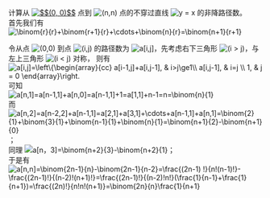 计算从 <a href="https://www.codecogs.com/eqnedit.php?latex=$$(0,&space;0)$$" target="_blank"><img src="https://latex.codecogs.com/gif.latex?$$(0,&space;0)$$" title="$$(0, 0)$$" /></a> 
点到 <img src="https://latex.codecogs.com/gif.latex?(n,n)" title="(n,n)" /> 点的不穿过直线 <img src="https://latex.codecogs.com/gif.latex?y&space;=&space;x" title="y = x" /> 的非降路径数。<br>
首先我们有 <br>
	<img src="https://latex.codecogs.com/gif.latex?\binom{r}{r}&plus;\binom{r&plus;1}{r}&plus;\cdots&plus;\binom{n}{r}=\binom{n&plus;1}{r&plus;1}" title="\binom{r}{r}+\binom{r+1}{r}+\cdots+\binom{n}{r}=\binom{n+1}{r+1}" /><br>

令从点 <img src="https://latex.codecogs.com/gif.latex?(0,0)" title="(0,0)" /> 到点 <img src="https://latex.codecogs.com/gif.latex?(i,j)" title="(i,j)" />  的路径数为 <img src="https://latex.codecogs.com/gif.latex?a[i,j]" title="a[i,j]" />，先考虑右下三角形 <img src="https://latex.codecogs.com/gif.latex?(i&space;>&space;j)" title="(i > j)" />，与左上三角形 <img src="https://latex.codecogs.com/gif.latex?(i&space;<&space;j)" title="(i < j)" /> 对称， 则有 <img src="https://latex.codecogs.com/gif.latex?a[i,j]=\left\{\begin{array}{cc}&space;a[i-1,j]&plus;a[i,j-1],&space;&&space;i>j\ge1\\&space;a[i,j-1],&space;&&space;i=j&space;\\&space;1,&space;&&space;j&space;=&space;0&space;\end{array}\right." title="a[i,j]=\left\{\begin{array}{cc} a[i-1,j]+a[i,j-1], & i>j\ge1\\ a[i,j-1], & i=j \\ 1, & j = 0 \end{array}\right." /><br>
	可知 <br><img src="https://latex.codecogs.com/gif.latex?a[n,1]=a[n-1,1]&plus;a[n,0]=a[n-1,1]&plus;1=a[1,1]&plus;n-1=n=\binom{n}{1}" title="a[n,1]=a[n-1,1]+a[n,0]=a[n-1,1]+1=a[1,1]+n-1=n=\binom{n}{1}" /><br>而 <br><img src="https://latex.codecogs.com/gif.latex?a[n,2]=a[n-2,2]&plus;a[n-1,1]=a[2,1]&plus;a[3,1]&plus;\cdots&plus;a[n-1,1]&plus;a[n,1]=\binom{2}{1}&plus;\binom{3}{1}&plus;\binom{n-1}{1}&plus;\binom{n}{1}=\binom{n&plus;1}{2}-\binom{n&plus;1}{0}" title="a[n,2]=a[n-2,2]+a[n-1,1]=a[2,1]+a[3,1]+\cdots+a[n-1,1]+a[n,1]=\binom{2}{1}+\binom{3}{1}+\binom{n-1}{1}+\binom{n}{1}=\binom{n+1}{2}-\binom{n+1}{0}" />；<br>
	同理 <img src="https://latex.codecogs.com/gif.latex?a[n，3]=\binom{n&plus;2}{3}-\binom{n&plus;2}{1}" title="a[n，3]=\binom{n+2}{3}-\binom{n+2}{1}" />；<br>
	于是有 <img src="https://latex.codecogs.com/gif.latex?a[n,n]=\binom{2n-1}{n}-\binom{2n-1}{n-2}=\frac{(2n-1)&space;!}{n!(n-1)!}-\frac{(2n-1)!}{(n-2)!(n&plus;1)!}=\frac{(2n-1)!}{(n-2)!n!}(\frac{1}{n-1}&plus;\frac{1}{n&plus;1})=\frac{(2n)!}{n!n!(n&plus;1)}=\binom{2n}{n}\frac{1}{n&plus;1}" title="a[n,n]=\binom{2n-1}{n}-\binom{2n-1}{n-2}=\frac{(2n-1) !}{n!(n-1)!}-\frac{(2n-1)!}{(n-2)!(n+1)!}=\frac{(2n-1)!}{(n-2)!n!}(\frac{1}{n-1}+\frac{1}{n+1})=\frac{(2n)!}{n!n!(n+1)}=\binom{2n}{n}\frac{1}{n+1}" />


